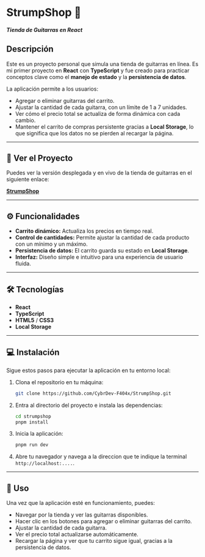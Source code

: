 # StrumpShop 🎸
##### Tienda de Guitarras en React

## Descripción

Este es un proyecto personal que simula una tienda de guitarras en línea. Es mi primer proyecto en **React** con **TypeScript** y fue creado para practicar conceptos clave como el **manejo de estado** y la **persistencia de datos**.

La aplicación permite a los usuarios:

  * Agregar o eliminar guitarras del carrito.
  * Ajustar la cantidad de cada guitarra, con un límite de 1 a 7 unidades.
  * Ver cómo el precio total se actualiza de forma dinámica con cada cambio.
  * Mantener el carrito de compras persistente gracias a **Local Storage**, lo que significa que los datos no se pierden al recargar la página.

-----

## 🔗 Ver el Proyecto

Puedes ver la versión desplegada y en vivo de la tienda de guitarras en el siguiente enlace:

**[StrumpShop](https://strumpshop-245616.netlify.app/)**

-----

## ⚙️ Funcionalidades

  * **Carrito dinámico:** Actualiza los precios en tiempo real.
  * **Control de cantidades:** Permite ajustar la cantidad de cada producto con un mínimo y un máximo.
  * **Persistencia de datos:** El carrito guarda su estado en **Local Storage**.
  * **Interfaz:** Diseño simple e intuitivo para una experiencia de usuario fluida.

-----

## 🛠️ Tecnologías

  * **React**
  * **TypeScript**
  * **HTML5** / **CSS3**
  * **Local Storage**

-----

## 💻 Instalación

Sigue estos pasos para ejecutar la aplicación en tu entorno local:

1.  Clona el repositorio en tu máquina:
    ```bash
    git clone https://github.com/CybrDev-F404x/StrumpShop.git
    ```
2.  Entra al directorio del proyecto e instala las dependencias:
    ```bash
    cd strumpshop
    pnpm install
    ```
3.  Inicia la aplicación:
    ```bash
    pnpm run dev
    ```
4.  Abre tu navegador y navega a la direccion que te indique la terminal `http://localhost:....`.

-----

## 🚀 Uso

Una vez que la aplicación esté en funcionamiento, puedes:

  * Navegar por la tienda y ver las guitarras disponibles.
  * Hacer clic en los botones para agregar o eliminar guitarras del carrito.
  * Ajustar la cantidad de cada guitarra.
  * Ver el precio total actualizarse automáticamente.
  * Recargar la página y ver que tu carrito sigue igual, gracias a la persistencia de datos.


